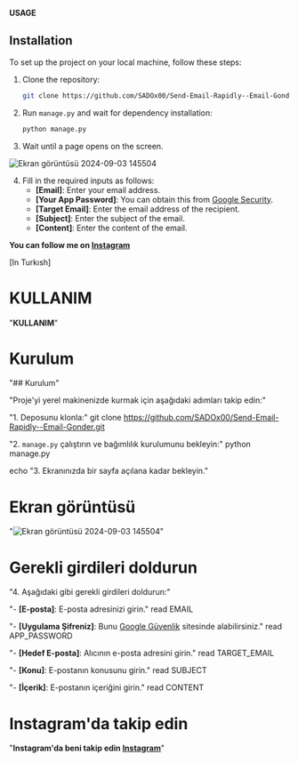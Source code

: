 **USAGE**


## Installation

To set up the project on your local machine, follow these steps:

1. Clone the repository:

   ```bash
   git clone https://github.com/SADOx00/Send-Email-Rapidly--Email-Gonder.git
2. Run `manage.py` and wait for dependency installation:
   ```bash
   python manage.py
3. Wait until a page opens on the screen.

![Ekran görüntüsü 2024-09-03 145504](https://github.com/user-attachments/assets/98063640-220d-443c-9c72-965ae35dce4c)


4. Fill in the required inputs as follows:
   - **[Email]**: Enter your email address.
   - **[Your App Password]**: You can obtain this from [Google Security](https://myaccount.google.com/apppasswords).
   - **[Target Email]**: Enter the email address of the recipient.
   - **[Subject]**: Enter the subject of the email.
   - **[Content]**: Enter the content of the email.

**You can follow me on [Instagram](https://www.instagram.com/sado_x.27/)**



[In Turkısh]


# KULLANIM

 "**KULLANIM**"

# Kurulum
 "## Kurulum"

"Proje'yi yerel makinenizde kurmak için aşağıdaki adımları takip edin:"

"1. Deposunu klonla:"
git clone https://github.com/SADOx00/Send-Email-Rapidly--Email-Gonder.git

"2. `manage.py` çalıştırın ve bağımlılık kurulumunu bekleyin:"
python manage.py

echo "3. Ekranınızda bir sayfa açılana kadar bekleyin."

# Ekran görüntüsü
 "![Ekran görüntüsü 2024-09-03 145504](https://github.com/user-attachments/assets/98063640-220d-443c-9c72-965ae35dce4c)"

# Gerekli girdileri doldurun
"4. Aşağıdaki gibi gerekli girdileri doldurun:"

"- **[E-posta]**: E-posta adresinizi girin."
read EMAIL

 "- **[Uygulama Şifreniz]**: Bunu [Google Güvenlik](https://myaccount.google.com/apppasswords) sitesinde alabilirsiniz."
read APP_PASSWORD

"- **[Hedef E-posta]**: Alıcının e-posta adresini girin."
read TARGET_EMAIL

"- **[Konu]**: E-postanın konusunu girin."
read SUBJECT

"- **[İçerik]**: E-postanın içeriğini girin."
read CONTENT

# Instagram'da takip edin
 "**Instagram'da beni takip edin [Instagram](https://www.instagram.com/sado_x.27/)**"






